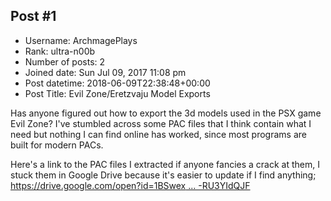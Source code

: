 ## Post #1
- Username: ArchmagePlays
- Rank: ultra-n00b
- Number of posts: 2
- Joined date: Sun Jul 09, 2017 11:08 pm
- Post datetime: 2018-06-09T22:38:48+00:00
- Post Title: Evil Zone/Eretzvaju Model Exports

Has anyone figured out how to export the 3d models used in the PSX game Evil Zone? I've stumbled across some PAC files that I think contain what I need but nothing I can find online has worked, since most programs are built for modern PACs.

Here's a link to the PAC files I extracted if anyone fancies a crack at them, I stuck them in Google Drive because it's easier to update if I find anything;
[https://drive.google.com/open?id=1BSwex ... -RU3YIdQJF](https://drive.google.com/open?id=1BSwexiOdVQf8YhVYMyDO3b-RU3YIdQJF)
